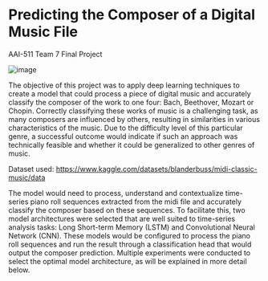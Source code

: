 # Predicting the Composer of a Digital Music File

AAI-511 Team 7 Final Project

![image](https://github.com/user-attachments/assets/dfcb517e-c1da-4c32-bda5-f4aaf39884c5)


The objective of this project was to apply deep learning techniques to create a model that could process a piece of digital music and accurately classify the composer of the work to one four: Bach, Beethover, Mozart or Chopin.  Correctly classifying these works of music is a challenging task, as many composers are influenced by others, resulting in similarities in various characteristics of the music.  Due to the difficulty level of this particular genre, a successful outcome would indicate if such an approach was technically feasible and whether it could be generalized to other genres of music.

Dataset used: https://www.kaggle.com/datasets/blanderbuss/midi-classic-music/data

The model would need to process, understand and contextualize time-series piano roll sequences extracted from the midi file and accurately classify the composer based on these sequences.  To facilitate this, two model architectures were selected that are well suited to time-series analysis tasks: Long Short-term Memory (LSTM) and Convolutional Neural Network (CNN).  These models would be configured to process the piano roll sequences and run the result through a classification head that would output the composer prediction.  Multiple experiments were conducted to select the optimal model architecture, as will be explained in more detail below.


